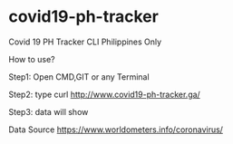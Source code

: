 # covid19-ph-tracker
Covid 19 PH Tracker CLI Philippines Only

How to use?

Step1: Open CMD,GIT or any Terminal

Step2: type curl http://www.covid19-ph-tracker.ga/

Step3: data will show

Data Source https://www.worldometers.info/coronavirus/
